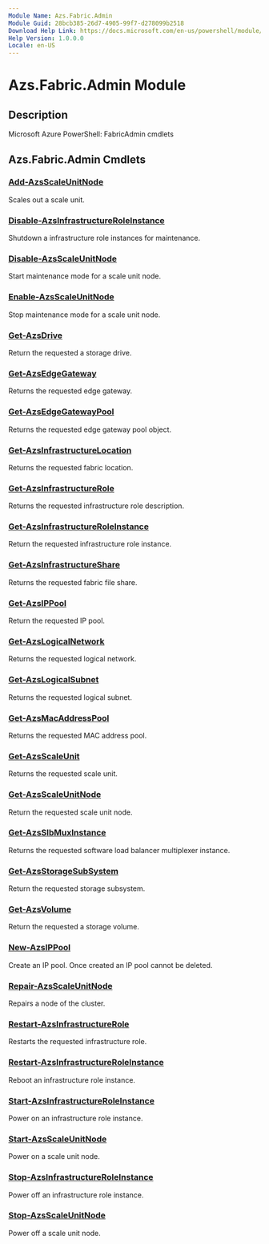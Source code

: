 ```yaml
---
Module Name: Azs.Fabric.Admin
Module Guid: 28bcb385-26d7-4905-99f7-d278099b2518
Download Help Link: https://docs.microsoft.com/en-us/powershell/module/azs.fabric.admin
Help Version: 1.0.0.0
Locale: en-US
---
```


# Azs.Fabric.Admin Module
## Description
Microsoft Azure PowerShell: FabricAdmin cmdlets

## Azs.Fabric.Admin Cmdlets
### [Add-AzsScaleUnitNode](Add-AzsScaleUnitNode.md)
Scales out a scale unit.

### [Disable-AzsInfrastructureRoleInstance](Disable-AzsInfrastructureRoleInstance.md)
Shutdown a infrastructure role instances for maintenance.

### [Disable-AzsScaleUnitNode](Disable-AzsScaleUnitNode.md)
Start maintenance mode for a scale unit node.

### [Enable-AzsScaleUnitNode](Enable-AzsScaleUnitNode.md)
Stop maintenance mode for a scale unit node.

### [Get-AzsDrive](Get-AzsDrive.md)
Return the requested a storage drive.

### [Get-AzsEdgeGateway](Get-AzsEdgeGateway.md)
Returns the requested edge gateway.

### [Get-AzsEdgeGatewayPool](Get-AzsEdgeGatewayPool.md)
Returns the requested edge gateway pool object.

### [Get-AzsInfrastructureLocation](Get-AzsInfrastructureLocation.md)
Returns the requested fabric location.

### [Get-AzsInfrastructureRole](Get-AzsInfrastructureRole.md)
Returns the requested infrastructure role description.

### [Get-AzsInfrastructureRoleInstance](Get-AzsInfrastructureRoleInstance.md)
Return the requested infrastructure role instance.

### [Get-AzsInfrastructureShare](Get-AzsInfrastructureShare.md)
Returns the requested fabric file share.

### [Get-AzsIPPool](Get-AzsIPPool.md)
Return the requested IP pool.

### [Get-AzsLogicalNetwork](Get-AzsLogicalNetwork.md)
Returns the requested logical network.

### [Get-AzsLogicalSubnet](Get-AzsLogicalSubnet.md)
Returns the requested logical subnet.

### [Get-AzsMacAddressPool](Get-AzsMacAddressPool.md)
Returns the requested MAC address pool.

### [Get-AzsScaleUnit](Get-AzsScaleUnit.md)
Returns the requested scale unit.

### [Get-AzsScaleUnitNode](Get-AzsScaleUnitNode.md)
Return the requested scale unit node.

### [Get-AzsSlbMuxInstance](Get-AzsSlbMuxInstance.md)
Returns the requested software load balancer multiplexer instance.

### [Get-AzsStorageSubSystem](Get-AzsStorageSubSystem.md)
Return the requested storage subsystem.

### [Get-AzsVolume](Get-AzsVolume.md)
Return the requested a storage volume.

### [New-AzsIPPool](New-AzsIPPool.md)
Create an IP pool.
Once created an IP pool cannot be deleted.

### [Repair-AzsScaleUnitNode](Repair-AzsScaleUnitNode.md)
Repairs a node of the cluster.

### [Restart-AzsInfrastructureRole](Restart-AzsInfrastructureRole.md)
Restarts the requested infrastructure role.

### [Restart-AzsInfrastructureRoleInstance](Restart-AzsInfrastructureRoleInstance.md)
Reboot an infrastructure role instance.

### [Start-AzsInfrastructureRoleInstance](Start-AzsInfrastructureRoleInstance.md)
Power on an infrastructure role instance.

### [Start-AzsScaleUnitNode](Start-AzsScaleUnitNode.md)
Power on a scale unit node.

### [Stop-AzsInfrastructureRoleInstance](Stop-AzsInfrastructureRoleInstance.md)
Power off an infrastructure role instance.

### [Stop-AzsScaleUnitNode](Stop-AzsScaleUnitNode.md)
Power off a scale unit node.


